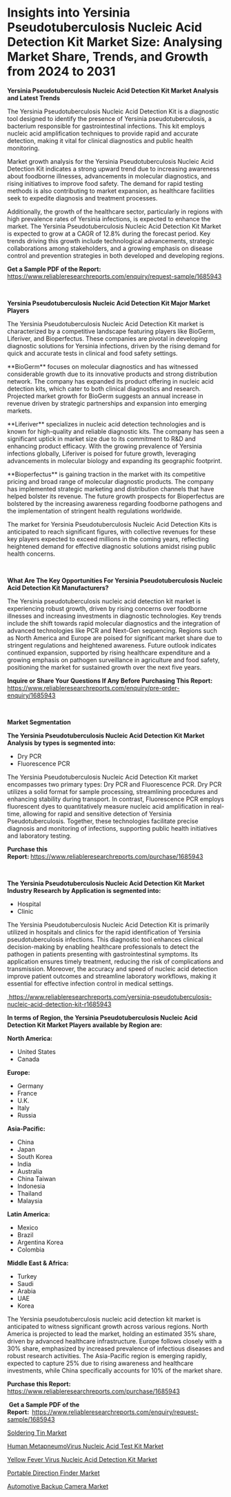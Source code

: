 <p><h1>Insights into Yersinia Pseudotuberculosis Nucleic Acid Detection Kit Market Size: Analysing Market Share, Trends, and Growth from 2024 to 2031</h1></p><p><strong>Yersinia Pseudotuberculosis Nucleic Acid Detection Kit Market Analysis and Latest Trends</strong></p>
<p><p>The Yersinia Pseudotuberculosis Nucleic Acid Detection Kit is a diagnostic tool designed to identify the presence of Yersinia pseudotuberculosis, a bacterium responsible for gastrointestinal infections. This kit employs nucleic acid amplification techniques to provide rapid and accurate detection, making it vital for clinical diagnostics and public health monitoring.</p><p>Market growth analysis for the Yersinia Pseudotuberculosis Nucleic Acid Detection Kit indicates a strong upward trend due to increasing awareness about foodborne illnesses, advancements in molecular diagnostics, and rising initiatives to improve food safety. The demand for rapid testing methods is also contributing to market expansion, as healthcare facilities seek to expedite diagnosis and treatment processes. </p><p>Additionally, the growth of the healthcare sector, particularly in regions with high prevalence rates of Yersinia infections, is expected to enhance the market. The Yersinia Pseudotuberculosis Nucleic Acid Detection Kit Market is expected to grow at a CAGR of 12.8% during the forecast period. Key trends driving this growth include technological advancements, strategic collaborations among stakeholders, and a growing emphasis on disease control and prevention strategies in both developed and developing regions.</p></p>
<p><strong>Get a Sample PDF of the Report:&nbsp;</strong> <a href="https://www.reliableresearchreports.com/enquiry/request-sample/1685943?utm_campaign=112&utm_medium=2&utm_source=Github&utm_content=ia&utm_term=06102024&utm_id=yersinia-pseudotuberculosis-nucleic-acid-detection-kit">https://www.reliableresearchreports.com/enquiry/request-sample/1685943</a></p>
<p>&nbsp;</p>
<p><strong>Yersinia Pseudotuberculosis Nucleic Acid Detection Kit Major Market Players</strong></p>
<p><p>The Yersinia Pseudotuberculosis Nucleic Acid Detection Kit market is characterized by a competitive landscape featuring players like BioGerm, Liferiver, and Bioperfectus. These companies are pivotal in developing diagnostic solutions for Yersinia infections, driven by the rising demand for quick and accurate tests in clinical and food safety settings.</p><p>**BioGerm** focuses on molecular diagnostics and has witnessed considerable growth due to its innovative products and strong distribution network. The company has expanded its product offering in nucleic acid detection kits, which cater to both clinical diagnostics and research. Projected market growth for BioGerm suggests an annual increase in revenue driven by strategic partnerships and expansion into emerging markets.</p><p>**Liferiver** specializes in nucleic acid detection technologies and is known for high-quality and reliable diagnostic kits. The company has seen a significant uptick in market size due to its commitment to R&D and enhancing product efficacy. With the growing prevalence of Yersinia infections globally, Liferiver is poised for future growth, leveraging advancements in molecular biology and expanding its geographic footprint.</p><p>**Bioperfectus** is gaining traction in the market with its competitive pricing and broad range of molecular diagnostic products. The company has implemented strategic marketing and distribution channels that have helped bolster its revenue. The future growth prospects for Bioperfectus are bolstered by the increasing awareness regarding foodborne pathogens and the implementation of stringent health regulations worldwide.</p><p>The market for Yersinia Pseudotuberculosis Nucleic Acid Detection Kits is anticipated to reach significant figures, with collective revenues for these key players expected to exceed millions in the coming years, reflecting heightened demand for effective diagnostic solutions amidst rising public health concerns.</p></p>
<p>&nbsp;</p>
<p><strong>What Are The Key Opportunities For Yersinia Pseudotuberculosis Nucleic Acid Detection Kit Manufacturers?</strong></p>
<p><p>The Yersinia pseudotuberculosis nucleic acid detection kit market is experiencing robust growth, driven by rising concerns over foodborne illnesses and increasing investments in diagnostic technologies. Key trends include the shift towards rapid molecular diagnostics and the integration of advanced technologies like PCR and Next-Gen sequencing. Regions such as North America and Europe are poised for significant market share due to stringent regulations and heightened awareness. Future outlook indicates continued expansion, supported by rising healthcare expenditure and a growing emphasis on pathogen surveillance in agriculture and food safety, positioning the market for sustained growth over the next five years.</p></p>
<p><strong>Inquire or Share Your Questions If Any Before Purchasing This Report:</strong> <a href="https://www.reliableresearchreports.com/enquiry/pre-order-enquiry/1685943?utm_campaign=112&utm_medium=2&utm_source=Github&utm_content=ia&utm_term=06102024&utm_id=yersinia-pseudotuberculosis-nucleic-acid-detection-kit">https://www.reliableresearchreports.com/enquiry/pre-order-enquiry/1685943</a></p>
<p>&nbsp;</p>
<p><strong>Market Segmentation</strong></p>
<p><strong>The Yersinia Pseudotuberculosis Nucleic Acid Detection Kit Market Analysis by types is segmented into:</strong></p>
<p><ul><li>Dry PCR</li><li>Fluorescence PCR</li></ul></p>
<p><p>The Yersinia Pseudotuberculosis Nucleic Acid Detection Kit market encompasses two primary types: Dry PCR and Fluorescence PCR. Dry PCR utilizes a solid format for sample processing, streamlining procedures and enhancing stability during transport. In contrast, Fluorescence PCR employs fluorescent dyes to quantitatively measure nucleic acid amplification in real-time, allowing for rapid and sensitive detection of Yersinia Pseudotuberculosis. Together, these technologies facilitate precise diagnosis and monitoring of infections, supporting public health initiatives and laboratory testing.</p></p>
<p><strong>Purchase this Report:&nbsp;</strong><a href="https://www.reliableresearchreports.com/purchase/1685943?utm_campaign=112&utm_medium=2&utm_source=Github&utm_content=ia&utm_term=06102024&utm_id=yersinia-pseudotuberculosis-nucleic-acid-detection-kit">https://www.reliableresearchreports.com/purchase/1685943</a></p>
<p>&nbsp;</p>
<p><strong>The Yersinia Pseudotuberculosis Nucleic Acid Detection Kit Market Industry Research by Application is segmented into:</strong></p>
<p><ul><li>Hospital</li><li>Clinic</li></ul></p>
<p><p>The Yersinia Pseudotuberculosis Nucleic Acid Detection Kit is primarily utilized in hospitals and clinics for the rapid identification of Yersinia pseudotuberculosis infections. This diagnostic tool enhances clinical decision-making by enabling healthcare professionals to detect the pathogen in patients presenting with gastrointestinal symptoms. Its application ensures timely treatment, reducing the risk of complications and transmission. Moreover, the accuracy and speed of nucleic acid detection improve patient outcomes and streamline laboratory workflows, making it essential for effective infection control in medical settings.</p></p>
<p><a href="https://www.reliableresearchreports.com/yersinia-pseudotuberculosis-nucleic-acid-detection-kit-r1685943?utm_campaign=112&utm_medium=2&utm_source=Github&utm_content=ia&utm_term=06102024&utm_id=yersinia-pseudotuberculosis-nucleic-acid-detection-kit">&nbsp;https://www.reliableresearchreports.com/yersinia-pseudotuberculosis-nucleic-acid-detection-kit-r1685943</a></p>
<p><strong>In terms of Region, the Yersinia Pseudotuberculosis Nucleic Acid Detection Kit Market Players available by Region are:</strong></p>
<p>
    <p> <strong> North America: </strong>
        <ul>
            <li>United States</li>
            <li>Canada</li>
        </ul>
        </p> 
    <p> <strong> Europe: </strong>
        <ul>
            <li>Germany</li>
            <li>France</li>
            <li>U.K.</li>
            <li>Italy</li>
            <li>Russia</li>
        </ul>
        </p> 
    <p> <strong> Asia-Pacific: </strong>
        <ul>
            <li>China</li>
            <li>Japan</li>
            <li>South Korea</li>
            <li>India</li>
            <li>Australia</li>
            <li>China Taiwan</li>
            <li>Indonesia</li>
            <li>Thailand</li>
            <li>Malaysia</li>
        </ul>
        </p> 
    <p> <strong> Latin America: </strong>
        <ul>
            <li>Mexico</li>
            <li>Brazil</li>
            <li>Argentina Korea</li>
            <li>Colombia</li>
        </ul>
        </p> 
    <p> <strong> Middle East & Africa: </strong>
        <ul>
            <li>Turkey</li>
            <li>Saudi</li>
            <li>Arabia</li>
            <li>UAE</li>
            <li>Korea</li>
        </ul>
    </p>
    </p>
<p><p>The Yersinia pseudotuberculosis nucleic acid detection kit market is anticipated to witness significant growth across various regions. North America is projected to lead the market, holding an estimated 35% share, driven by advanced healthcare infrastructure. Europe follows closely with a 30% share, emphasized by increased prevalence of infectious diseases and robust research activities. The Asia-Pacific region is emerging rapidly, expected to capture 25% due to rising awareness and healthcare investments, while China specifically accounts for 10% of the market share.</p></p>
<p><strong>Purchase this Report: </strong><a href="https://www.reliableresearchreports.com/purchase/1685943?utm_campaign=112&utm_medium=2&utm_source=Github&utm_content=ia&utm_term=06102024&utm_id=yersinia-pseudotuberculosis-nucleic-acid-detection-kit">https://www.reliableresearchreports.com/purchase/1685943</a></p>
<p>&nbsp;<strong>Get a Sample PDF of the Report:&nbsp;&nbsp;</strong><a href="https://www.reliableresearchreports.com/enquiry/request-sample/1685943?utm_campaign=112&utm_medium=2&utm_source=Github&utm_content=ia&utm_term=06102024&utm_id=yersinia-pseudotuberculosis-nucleic-acid-detection-kit">https://www.reliableresearchreports.com/enquiry/request-sample/1685943</a></p>
<p><strong></strong></p>
<p><p><a href="https://medium.com/@roachbrenda/soldering-tin-landscape-product-spectrum-and-market-trajectories-2024-2031-faed34bdfb6f?postPublishedType=repub&utm_campaign=112&utm_medium=2&utm_source=Github&utm_content=ia&utm_term=06102024&utm_id=yersinia-pseudotuberculosis-nucleic-acid-detection-kit">Soldering Tin Market</a></p><p><a href="https://github.com/ShaheenRoz/Market-Research-Report-List-1/blob/main/human-metapneumovirus-nucleic-acid-test-kit-market.md?utm_campaign=112&utm_medium=2&utm_source=Github&utm_content=ia&utm_term=06102024&utm_id=yersinia-pseudotuberculosis-nucleic-acid-detection-kit">Human MetapneumoVirus Nucleic Acid Test Kit Market</a></p><p><a href="https://github.com/SanjidaMahmud81/Market-Research-Report-List-1/blob/main/yellow-fever-virus-nucleic-acid-detection-kit-market.md?utm_campaign=112&utm_medium=2&utm_source=Github&utm_content=ia&utm_term=06102024&utm_id=yersinia-pseudotuberculosis-nucleic-acid-detection-kit">Yellow Fever Virus Nucleic Acid Detection Kit Market</a></p><p><a href="https://issuu.com/reportprime-2/docs/portable-direction-finder-market-si_2064db77e3c46f?utm_campaign=112&utm_medium=2&utm_source=Github&utm_content=ia&utm_term=06102024&utm_id=yersinia-pseudotuberculosis-nucleic-acid-detection-kit">Portable Direction Finder Market</a></p><p><a href="https://www.linkedin.com/pulse/automotive-backup-camera-market-share-size-trends-industry-lwhye?utm_campaign=112&utm_medium=2&utm_source=Github&utm_content=ia&utm_term=06102024&utm_id=yersinia-pseudotuberculosis-nucleic-acid-detection-kit">Automotive Backup Camera Market</a></p></p>